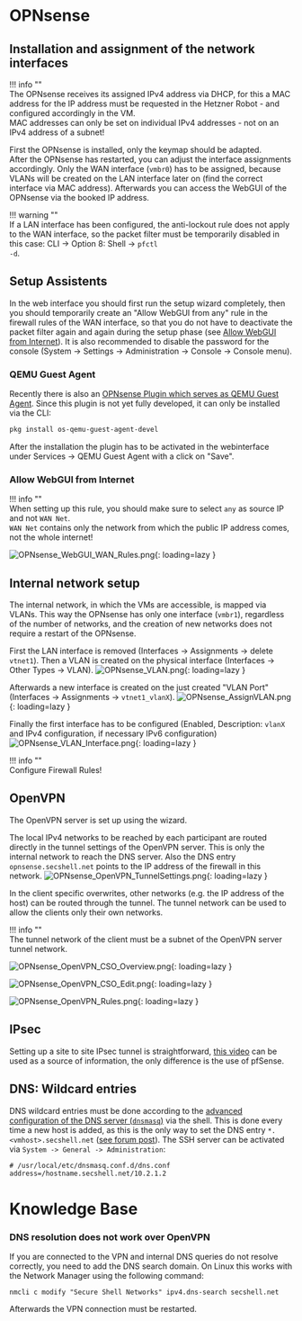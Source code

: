 # OPNsense
## Installation and assignment of the network interfaces
!!! info ""  
    The OPNsense receives its assigned IPv4 address via DHCP, for this a MAC address for the IP address must be requested in the Hetzner Robot - and configured accordingly in the VM.<br>
    MAC addresses can only be set on individual IPv4 addresses - not on an IPv4 address of a subnet!

First the OPNsense is installed, only the keymap should be adapted.  
After the OPNsense has restarted, you can adjust the interface assignments accordingly.
Only the WAN interface (`vmbr0`) has to be assigned, because VLANs will be created on the LAN interface later on (find the correct interface via MAC address).
Afterwards you can access the WebGUI of the OPNsense via the booked IP address.

!!! warning ""  
    If a LAN interface has been configured, the anti-lockout rule does not apply to the WAN interface, so the packet filter must be temporarily disabled in this case: CLI -> Option 8: Shell -> <code>pfctl -d</code>.

## Setup Assistents
In the web interface you should first run the setup wizard completely, then you should temporarily create an "Allow WebGUI from any" rule in the firewall rules of the WAN interface, so that you do not have to deactivate the packet filter again and again during the setup phase (see [Allow WebGUI from Internet](https://docs.secshell.net/setup/opnsense.de/#webgui-aus-internet-zulassen)).
It is also recommended to disable the password for the console (System -> Settings -> Administration -> Console -> Console menu).

### QEMU Guest Agent
Recently there is also an [OPNsense Plugin which serves as QEMU Guest Agent](https://github.com/opnsense/plugins/pull/2293). Since this plugin is not yet fully developed, it can only be installed via the CLI:
```bash
pkg install os-qemu-guest-agent-devel
```
After the installation the plugin has to be activated in the webinterface under Services -> QEMU Guest Agent with a click on "Save". 

### Allow WebGUI from Internet

!!! info ""  
    When setting up this rule, you should make sure to select <code>any</code> as source IP and not <code>WAN&nbsp;Net</code>.  
    <code>WAN&nbsp;Net</code> contains only the network from which the public IP address comes, not the whole internet!

![OPNsense_WebGUI_WAN_Rules.png](../img/setup/opnsense/OPNsense_WebGUI_WAN_Rules.png?raw=true){: loading=lazy }

## Internal network setup
The internal network, in which the VMs are accessible, is mapped via VLANs. This way the OPNsense has only one interface (`vmbr1`), regardless of the number of networks, and the creation of new networks does not require a restart of the OPNsense.  

First the LAN interface is removed (Interfaces -> Assignments -> delete `vtnet1`). Then a VLAN is created on the physical interface (Interfaces -> Other Types -> VLAN).
![OPNsense_VLAN.png](../img/setup/opnsense/OPNsense_VLAN.png?raw=true){: loading=lazy }

Afterwards a new interface is created on the just created "VLAN Port" (Interfaces -> Assignments -> `vtnet1_vlanX`).
![OPNsense_AssignVLAN.png](../img/setup/opnsense/OPNsense_AssignVLAN.png?raw=true){: loading=lazy }

Finally the first interface has to be configured (Enabled, Description: `vlanX` and IPv4 configuration, if necessary IPv6 configuration)
![OPNsense_VLAN_Interface.png](../img/setup/opnsense/OPNsense_VLAN_Interface.png?raw=true){: loading=lazy }

!!! info ""  
    Configure Firewall Rules!

## OpenVPN
The OpenVPN server is set up using the wizard.

The local IPv4 networks to be reached by each participant are routed directly in the tunnel settings of the OpenVPN server. This is only the internal network to reach the DNS server. Also the DNS entry `opnsense.secshell.net` points to the IP address of the firewall in this network.
![OPNsense_OpenVPN_TunnelSettings.png](../img/setup/opnsense/OPNsense_OpenVPN_TunnelSettings.png?raw=true){: loading=lazy }

In the client specific overwrites, other networks (e.g. the IP address of the host) can be routed through the tunnel.
The tunnel network can be used to allow the clients only their own networks.

!!! info ""  
    The tunnel network of the client must be a subnet of the OpenVPN server tunnel network.

![OPNsense_OpenVPN_CSO_Overview.png](../img/setup/opnsense/OPNsense_OpenVPN_CSO_Overview.png?raw=true){: loading=lazy }

![OPNsense_OpenVPN_CSO_Edit.png](../img/setup/opnsense/OPNsense_OpenVPN_CSO_Edit.png?raw=true){: loading=lazy }

![OPNsense_OpenVPN_Rules.png](../img/setup/opnsense/OPNsense_OpenVPN_Rules.png?raw=true){: loading=lazy }

## IPsec
Setting up a site to site IPsec tunnel is straightforward, [this video](https://www.youtube.com/watch?v=KmoCfa0IxBk) can be used as a source of information, the only difference is the use of pfSense.

## DNS: Wildcard entries
DNS wildcard entries must be done according to the [advanced configuration of the DNS server (`dnsmasq`)](https://docs.opnsense.org/manual/dnsmasq.html#advanced-settings) via the shell. This is done every time a new host is added, as this is the only way to set the DNS entry `*.<vmhost>.secshell.net` ([see forum post](https://forum.opnsense.org/index.php?topic=5855.0)). The SSH server can be activated via `System -> General -> Administration`:
```shell
# /usr/local/etc/dnsmasq.conf.d/dns.conf
address=/hostname.secshell.net/10.2.1.2
```

# Knowledge Base
### DNS resolution does not work over OpenVPN
If you are connected to the VPN and internal DNS queries do not resolve correctly, you need to add the DNS search domain. On Linux this works with the Network Manager using the following command:
```shell
nmcli c modify "Secure Shell Networks" ipv4.dns-search secshell.net
```
Afterwards the VPN connection must be restarted.
